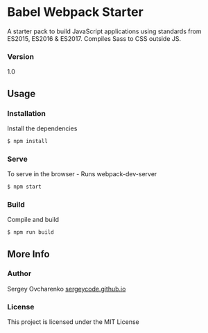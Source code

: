 # Babel Webpack Starter

A starter pack to build JavaScript applications using standards from ES2015, ES2016 & ES2017. Compiles Sass to CSS outside JS.

### Version

1.0

## Usage

### Installation

Install the dependencies

```sh
$ npm install
```

### Serve

To serve in the browser - Runs webpack-dev-server

```sh
$ npm start
```

### Build

Compile and build

```sh
$ npm run build
```

## More Info

### Author

Sergey Ovcharenko
[sergeycode.github.io](https://sergeycode.github.io/)

### License

This project is licensed under the MIT License
